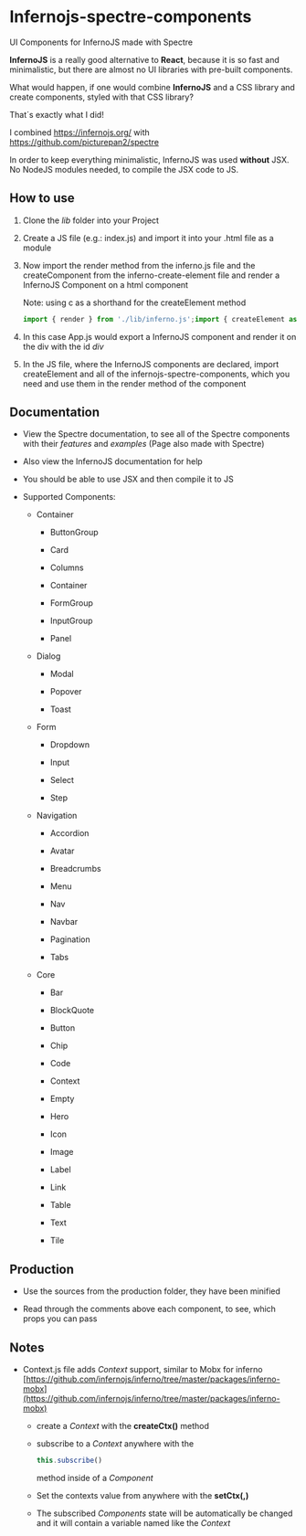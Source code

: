 # Infernojs-spectre-components

UI Components for InfernoJS made with Spectre

**InfernoJS** is a really good alternative to **React**, because it is so fast and minimalistic, but there are almost no UI libraries with pre-built components.

What would happen, if one would combine **InfernoJS** and a CSS library and create components, styled with that CSS library?

That´s exactly what I did!

I combined https://infernojs.org/ with https://github.com/picturepan2/spectre

In order to keep everything minimalistic, InfernoJS was used **without** JSX. No NodeJS modules needed, to compile the JSX code to JS.

## How to use

1.  Clone the *lib* folder into your Project
    
2.  Create a JS file (e.g.: index.js) and import it into your .html file as a module
    
3.  Now import the render method from the inferno.js file and the createComponent from the inferno-create-element file and render a InfernoJS Component on a html component
    
    Note: using c as a shorthand for the createElement method
    
    ```js
    import { render } from './lib/inferno.js';import { createElement as c } from './lib/inferno-create-element.js'import App from './App.js'render(c(App, null, null), document.getElementById('root'));
    ```
    

4.  In this case App.js would export a InfernoJS component and render it on the div with the id *div*
    
5.  In the JS file, where the InfernoJS components are declared, import createElement and all of the infernojs-spectre-components, which you need and use them in the render method of the component
    

## Documentation

-   View the Spectre documentation, to see all of the Spectre components with their *features* and *examples* (Page also made with Spectre)
    
-   Also view the InfernoJS documentation for help
    
-   You should be able to use JSX and then compile it to JS
    
-   Supported Components:
    
    -   Container
        
        -   ButtonGroup
            
        -   Card
            
        -   Columns
            
        -   Container
            
        -   FormGroup
            
        -   InputGroup
            
        -   Panel
            
    -   Dialog
        
        -   Modal
            
        -   Popover
            
        -   Toast
            
    -   Form
        
        -   Dropdown
            
        -   Input
            
        -   Select
            
        -   Step
            
    -   Navigation
        
        -   Accordion
            
        -   Avatar
            
        -   Breadcrumbs
            
        -   Menu
            
        -   Nav
            
        -   Navbar
            
        -   Pagination
            
        -   Tabs
            
    -   Core
        
        -   Bar
            
        -   BlockQuote
            
        -   Button
            
        -   Chip
            
        -   Code
            
        -   Context
            
        -   Empty
            
        -   Hero
            
        -   Icon
            
        -   Image
            
        -   Label
            
        -   Link
            
        -   Table
            
        -   Text
            
        -   Tile
            

## Production

-   Use the sources from the production folder, they have been minified
    
-   Read through the comments above each component, to see, which props you can pass
    

## Notes

-   Context.js file adds *Context* support, similar to Mobx for inferno [https://github.com/infernojs/inferno/tree/master/packages/inferno-mobx](https://github.com/infernojs/inferno/tree/master/packages/inferno-mobx)
    
    -   create a *Context* with the **createCtx(<contextName>)** method
        
    -   subscribe to a *Context* anywhere with the
        
        ```js
        this.subscribe()
        ```
        
        method inside of a *Component*
        
    -   Set the contexts value from anywhere with the **setCtx(<contextName>,<contextValue>)**
        
    -   The subscribed *Components* state will be automatically be changed and it will contain a variable named like the *Context*
